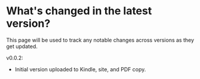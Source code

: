 # What's changed in the latest version?

This page will be used to track any notable changes across versions as they get updated.

v0.0.2:

* Initial version uploaded to Kindle, site, and PDF copy. 

